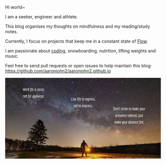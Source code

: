 Hi world~

I am a seeker, engineer and athlete. 

This blog organises my thoughts on mindfulness and my reading/study notes.

Currently, I focus on projects that keep me in a constant state of <a href="https://en.wikipedia.org/wiki/Flow_(psychology)" target="_blank" rel="noopener noreferrer">Flow</a>.

I am passionate about <a href="https://github.com/aaronjohn2" target="_blank" rel="noopener noreferrer">coding</a>, snowboarding, nutrition, lifting weights and music.

Feel free to send pull requests or open issues to help maintain this blog: https://github.com/aaronjohn2/aaronjohn2.github.io

![](/assets/quote.jpg)
